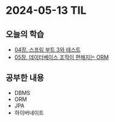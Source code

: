 # 2024-05-13 TIL
## 오늘의 학습
- [04장. 스프링 부트 3와 테스트](/서적/스프링%20부트3%20백엔드%20개발자%20되기/레벨%201%20스프링%20부트%203로%20백엔드%20입문하기/04장.%20스프링%20부트%203와%20테스트.md)
- [05장. 데이터베이스 조작이 편해지는 ORM](/서적/스프링%20부트3%20백엔드%20개발자%20되기/레벨%201%20스프링%20부트%203로%20백엔드%20입문하기/05장.%20데이터베이스%20조작이%20편해지는%20ORM.md)

## 공부한 내용
- DBMS
- ORM
- JPA
- 하이버네이트